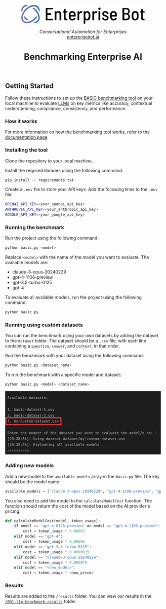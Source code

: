 <p align="center">
  <a href="https://enterprisebot.ai/">
    <img alt="Enterprise Bot" title="Enterprise Bot" src="images/logo.svg" width="400" style="color: black">
  </a>
</p>


<p align="center">
  <i>Conversational Automation for Enterprises</i><br/> 
  <a href="https://enterprisebot.ai">enterprisebot.ai</a>
</p>

<h1 align="center">
Benchmarking Enterprise AI
</h1>

<br/>



## Getting Started

Follow these instructions to set up the [BASIC benchmarking tool](https://www.enterprisebot.ai/blog/back-to-basics-a-generative-ai-benchmark-for-enterprise) on your local machine to evaluate [LLMs](https://en.wikipedia.org/wiki/Large_language_model) on key metrics like accuracy, contextual understanding, compliance, consistency, and performance.

### How it works
For more information on how the benchmarking tool works, refer to the [documentation page](Docmentation.md)

### Installing the tool

Clone the repository to your local machine. 

Install the required libraries using the following command:

```bash
pip install -r requirements.txt
````

Create a `.env` file to store your API keys. Add the following lines to the `.env` file:

```bash
OPENAI_API_KEY=<your_openai_api_key>
ANTHROPIC_API_KEY=<your_anthropic_api_key>
GOOGLE_API_KEY=<your_google_api_key>
```

### Running the benchmark

Run the project using the following command:

```bash
python basic.py <model>
```

Replace `<model>` with the name of the model you want to evaluate. The available models are:

- claude-3-opus-20240229
- gpt-4-1106-preview
- gpt-3.5-turbo-0125
- gpt-4

To evaluate all available models, run the project using the following command:

```bash
python basic.py
```


### Running using custom datasets

You can run the benchmark using your own datasets by adding the dataset to the `dataset` folder. The dataset should 
be a `.csv` file, with each line containing a `question`, `answer`, and `context`, in that order. 

Run the benchmark with your dataset using the following command:

```bash
python basic.py <dataset_name>
```

To run the benchmark with a specific model and dataset:

```bash
python basic.py <model> <dataset_name>
```

![](images/custom-dataset.png)


### Adding new models

Add a new model to the `available_models` array in the `basic.py` file. The key should be the model name.

```python
available_models = ["claude-3-opus-20240229", "gpt-4-1106-preview", "gpt-3.5-turbo-0125", "gpt-4"]
```

You also need to add the model to the `calculateModelCost` function. The function should return the cost of the model based on the AI provider's pricing.

```python
def calculateModelCost(model, token_usage):
	if model == "gpt-4-0125-preview" or model == "gpt-4-1106-preview":
		cost = token_usage * 0.00003
	elif model == "gpt-4":
		cost = token_usage * 0.00006
	elif model == "gpt-3.5-turbo-0125":
		cost = token_usage * 0.0000015
	elif model == "claude-3-opus-20240229":
		cost = token_usage * 0.000075
	elif model == "<new_model>":
		cost = token_usage * <new_price>

```

### Results 

Results are added to the `/results` folder. You can view our results in the [`/001-llm-benchmark-results`](https://github.com/ritza-co/BASIC-enterprise-ai-benchmark/blob/add-chatbot-results/results/001-llm-benchmark-results/Final_BASIC_Rankings.csv) folder.


